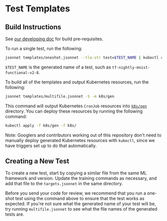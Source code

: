 # Test Templates

## Build Instructions

See [our developing doc](../doc/developing) for build pre-requisites.

To run a single test, run the following:

```bash
jsonnet templates/oneshot.jsonnet --tla-str test=$TEST_NAME | kubectl create -f -
```

`$TEST_NAME` is the generated name of a test, such as `tf-nightly-mnist-functional-v2-8`.

To build all of the templates and output Kubernetes resources, run the following:

```bash
jsonnet templates/multifile.jsonnet -S -m k8s/gen
```

This command will output Kubernetes `CronJob` resources into [`k8s/gen`](../k8s/gen) directory. You can deploy these resources by running the following command:

```bash
kubectl apply -f k8s/gen -f k8s/
```

Note: Googlers and contributors working out of this repository don't need to manually deploy generated Kubernetes resources with `kubectl`, since we have triggers set up to do that automatically.

## Creating a New Test

To create a new test, start by copying a similar file from the same ML framework and version. Update the training commands as necessary, and add that file to the `targets.jsonnet` in the same directory.

Before you send your code for review, we recommend that you run a one-shot test using the command above to ensure that the test works as expected. If you're not sure what the generated name of your test will be, try running `multifile.jsonnet` to see what the file names of the generated tests are.
